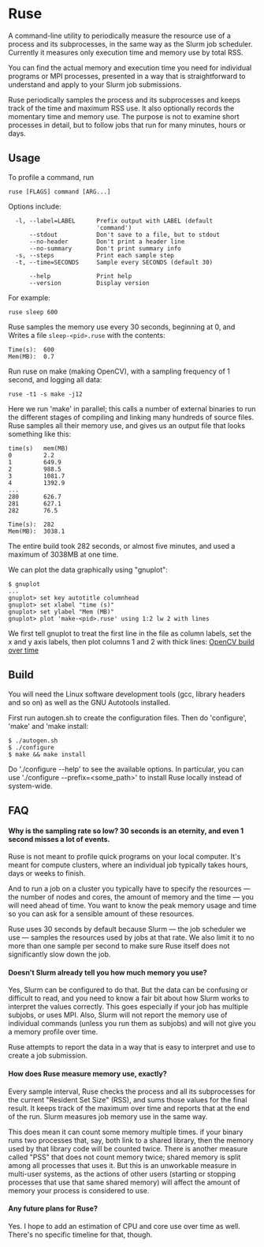 # Ruse


A command-line utility to periodically measure the resource use of a process and its subprocesses, in the same way as the Slurm job scheduler. Currently it measures only execution time and memory use by total RSS. 

You can find the actual memory and execution time you need for individual programs or MPI processes, presented in a way that is straightforward to understand and apply to your Slurm job submissions.

Ruse periodically samples the process and its subprocesses and keeps track of the time and maximum RSS use. It also optionally records the momentary time and memory use. The purpose is not to examine short processes in detail, but to follow jobs that run for many minutes, hours or days. 

## Usage

To profile a command, run

```
ruse [FLAGS] command [ARG...]
```

Options include:

```
  -l, --label=LABEL      Prefix output with LABEL (default 
                         'command')
      --stdout           Don't save to a file, but to stdout
      --no-header        Don't print a header line
      --no-summary       Don't print summary info
  -s, --steps            Print each sample step        
  -t, --time=SECONDS     Sample every SECONDS (default 30)

      --help             Print help
      --version          Display version
```

For example:

```
ruse sleep 600
```

Ruse samples the memory use every 30 seconds, beginning at 0, and Writes a file `sleep-<pid>.ruse` with the contents:

```
Time(s):  600
Mem(MB):  0.7
```

Run ruse on make (making OpenCV), with a sampling frequency of 1 second, and logging all data:

```
ruse -t1 -s make -j12
```

Here we run 'make' in parallel; this calls a number of external binaries to run the different stages of compiling and linking many hundreds of source files. Ruse samples all their memory use, and gives us an output file that looks something like this:

```
time(s)   mem(MB)
0         2.2
1         649.9
2         988.5
3         1081.7
4         1392.9
...
280       626.7
281       627.1
282       76.5

Time(s):  282
Mem(MB):  3038.1
```

The entire build took 282 seconds, or almost five minutes, and used a maximum of 3038MB at one time.

We can plot the data graphically using "gnuplot":

```
$ gnuplot
...
gnuplot> set key autotitle columnhead
gnuplot> set xlabel "time (s)"
gnuplot> set ylabel "Mem (MB)"
gnuplot> plot 'make-<pid>.ruse' using 1:2 lw 2 with lines
```

We first tell gnuplot to treat the first line in the file as column labels, set the x and y axis labels, then plot columns 1 and 2 with thick lines: [OpenCV build over time](doc/opencv_make.png)

## Build

You will need the Linux software development tools (gcc, library headers and so on) as well as the GNU Autotools installed.

First run autogen.sh to create the configuration files. Then do 'configure', 'make' and 'make install:

```
$ ./autogen.sh
$ ./configure
$ make && make install
```

Do './configure --help' to see the available options. In particular, you can use './configure --prefix=<some_path>' to install Ruse locally instead of system-wide.

## FAQ

#### Why is the sampling rate so low? 30 seconds is an eternity, and even 1 second misses a lot of events.

Ruse is not meant to profile quick programs on your local computer. It's meant for compute clusters, where an individual job typically takes hours, days or weeks to finish. 

And to run a job on a cluster you typically have to specify the resources — the number of nodes and cores, the amount of memory and the time — you will need ahead of time. You want to know the peak memory usage and time so you can ask for a sensible amount of these resources.

Ruse uses 30 seconds by default because Slurm — the job scheduler we use — samples the resources used by jobs at that rate. We also limit it to no more than one sample per second to make sure Ruse itself does not significantly slow down the job.

#### Doesn't Slurm already tell you how much memory you use?

Yes, Slurm can be configured to do that. But the data can be confusing or difficult to read, and you need to know a fair bit about how Slurm works to interpret the values correctly. This goes especially if your job has multiple subjobs, or uses MPI. Also, Slurm will not report the memory use of individual commands (unless you run them as subjobs) and will not give you a memory profile over time. 

Ruse attempts to report the data in a way that is easy to interpret and use to create a job submission. 

#### How does Ruse measure memory use, exactly?

Every sample interval, Ruse checks the process and all its subprocesses for the current "Resident Set Size" (RSS), and sums those values for the final result. It keeps track of the maximum over time and reports that at the end of the run. Slurm measures job memory use in the same way.

This does mean it can count some memory multiple times. if your binary runs two processes that, say, both link to a shared library, then the memory used by that library code will be counted twice. There is another measure called "PSS" that does not count memory twice; shared memory is split among all processes that uses it. But this 
is an unworkable measure in multi-user systems, as the actions of other users (starting or stopping processes that use that same shared memory) will affect the amount of memory your process is considered to use.

#### Any future plans for Ruse?

Yes. I hope to add an estimation of CPU and core use over time as well. There's no specific timeline for that, though.



